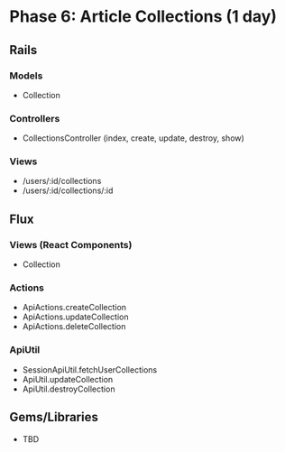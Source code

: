 # Phase 6: Article Collections (1 day)

## Rails
### Models
* Collection

### Controllers
* CollectionsController (index, create, update, destroy, show)

### Views
* /users/:id/collections
* /users/:id/collections/:id


## Flux
### Views (React Components)
* Collection

### Actions
* ApiActions.createCollection
* ApiActions.updateCollection
* ApiActions.deleteCollection

### ApiUtil
* SessionApiUtil.fetchUserCollections
* ApiUtil.updateCollection
* ApiUtil.destroyCollection

## Gems/Libraries
* TBD
